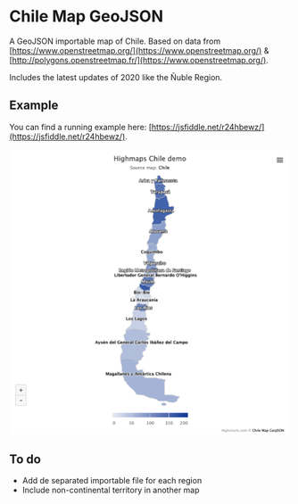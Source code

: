 # Chile Map GeoJSON

A GeoJSON importable map of Chile. Based on data from [https://www.openstreetmap.org/](https://www.openstreetmap.org/) & [http://polygons.openstreetmap.fr/](https://www.openstreetmap.org/).

Includes the latest updates of 2020 like the Ñuble Region.

## Example

You can find a running example here: [https://jsfiddle.net/r24hbewz/](https://jsfiddle.net/r24hbewz/).

![](/example/full-map.png)

##  To do

* Add de separated importable file for each region
* Include non-continental territory in another map
